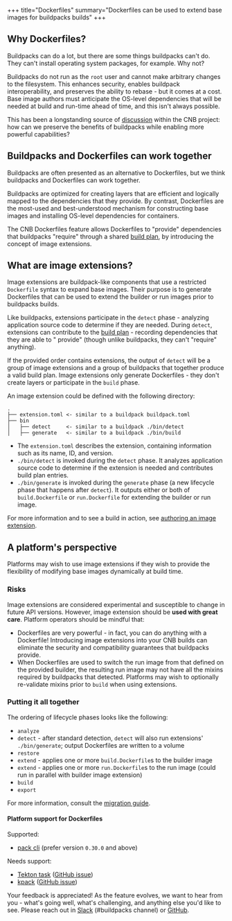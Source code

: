 +++
title="Dockerfiles"
summary="Dockerfiles can be used to extend base images for buildpacks builds"
+++

## Why Dockerfiles?

Buildpacks can do a lot, but there are some things buildpacks can't do. They can't install operating system packages,
for example. Why not?

Buildpacks do not run as the `root` user and cannot make arbitrary changes to the filesystem. This enhances security,
enables buildpack interoperability, and preserves the ability to rebase - but it comes at a cost. Base image authors
must anticipate the OS-level dependencies that will be needed at build and run-time ahead of time, and this isn't always
possible.

This has been a longstanding source of [discussion](https://github.com/buildpacks/rfcs/pull/173) within the CNB project:
how can we preserve the benefits of buildpacks while enabling more powerful capabilities?

## Buildpacks and Dockerfiles can work together

Buildpacks are often presented as an alternative to Dockerfiles, but we think buildpacks and Dockerfiles can work
together.

Buildpacks are optimized for creating layers that are efficient and logically mapped to the dependencies that they
provide. By contrast, Dockerfiles are the most-used and best-understood mechanism for constructing base images and
installing OS-level dependencies for containers.

The CNB Dockerfiles feature allows Dockerfiles to "provide" dependencies that buildpacks "require" through a
shared [build plan](/docs/reference/spec/buildpack-api/#build-plan), by introducing the concept of image extensions.

## What are image extensions?

Image extensions are buildpack-like components that use a restricted `Dockerfile` syntax to expand base images. Their
purpose is to generate Dockerfiles that can be used to extend the builder or run images prior to buildpacks builds.

Like buildpacks, extensions participate in the `detect` phase - analyzing application source code to determine if they
are needed. During `detect`, extensions can contribute to
the [build plan](/docs/reference/spec/buildpack-api/#build-plan) - recording dependencies that they are able to "
provide" (though unlike buildpacks, they can't "require" anything).

If the provided order contains extensions, the output of `detect` will be a group of image extensions and a group of
buildpacks that together produce a valid build plan. Image extensions only generate Dockerfiles - they don't create
layers or participate in the `build` phase.

An image extension could be defined with the following directory:

```
.
├── extension.toml <- similar to a buildpack buildpack.toml
├── bin
│   ├── detect     <- similar to a buildpack ./bin/detect
│   ├── generate   <- similar to a buildpack ./bin/build
```

* The `extension.toml` describes the extension, containing information such as its name, ID, and version.
* `./bin/detect` is invoked during the `detect` phase. It analyzes application source code to determine if the extension
  is needed and contributes build plan entries.
* `./bin/generate` is invoked during the `generate` phase (a new lifecycle phase that happens after `detect`). It
  outputs either or both of `build.Dockerfile` or `run.Dockerfile` for extending the builder or run image.

For more information and to see a build in action,
see [authoring an image extension](/docs/extension-guide/create-extension).

## A platform's perspective

Platforms may wish to use image extensions if they wish to provide the flexibility of modifying base images dynamically
at build time.

### Risks

Image extensions are considered experimental and susceptible to change in future API versions. However, image extension
should be **used with great care**. Platform operators should be mindful that:

* Dockerfiles are very powerful - in fact, you can do anything with a Dockerfile! Introducing image extensions into your
  CNB builds can eliminate the security and compatibility guarantees that buildpacks provide.
* When Dockerfiles are used to switch the run image from that defined on the provided builder, the resulting run image
  may not have all the mixins required by buildpacks that detected. Platforms may wish to optionally re-validate mixins
  prior to `build` when using extensions.

### Putting it all together

The ordering of lifecycle phases looks like the following:

* `analyze`
* `detect` - after standard detection, `detect` will also run extensions' `./bin/generate`; output Dockerfiles are
  written to a volume
* `restore`
* `extend` - applies one or more `build.Dockerfile`s to the builder image
* `extend` - applies one or more `run.Dockerfile`s to the run image (could run in parallel with builder image extension)
* `build`
* `export`

For more information, consult the [migration guide](/docs/reference/spec/migration/platform-api-0.9-0.10).

#### Platform support for Dockerfiles

Supported:

* [pack cli](https://github.com/buildpacks/pack) (prefer version `0.30.0` and above)

Needs support:

* [Tekton task](https://github.com/tektoncd/catalog/tree/main/task/buildpacks-phases/0.2) ([GitHub issue](https://github.com/tektoncd/catalog/issues/1096))
* [kpack](https://github.com/pivotal/kpack) ([GitHub issue](https://github.com/pivotal/kpack/issues/1047))

Your feedback is appreciated! As the feature evolves, we want to hear from you - what's going well, what's challenging,
and anything else you'd like to see. Please reach out in [Slack](https://cncf.slack.io) (#buildpacks channel)
or [GitHub](https://github.com/buildpacks).
